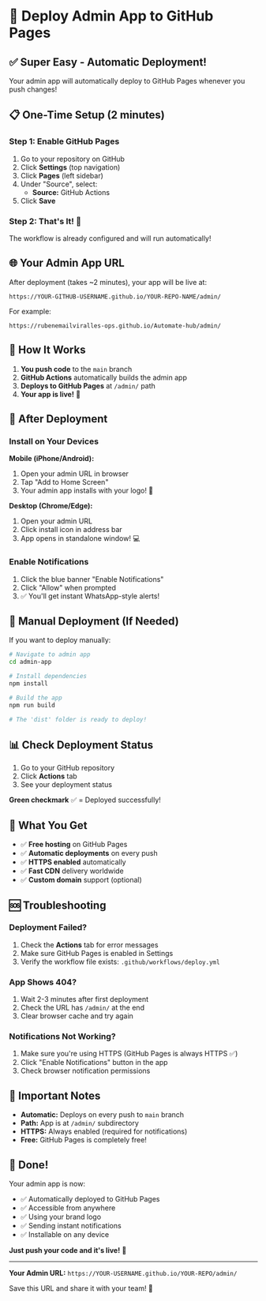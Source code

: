 # 🚀 Deploy Admin App to GitHub Pages

## ✅ Super Easy - Automatic Deployment!

Your admin app will automatically deploy to GitHub Pages whenever you push changes!

## 📋 One-Time Setup (2 minutes)

### Step 1: Enable GitHub Pages

1. Go to your repository on GitHub
2. Click **Settings** (top navigation)
3. Click **Pages** (left sidebar)
4. Under "Source", select:
   - **Source:** GitHub Actions
5. Click **Save**

### Step 2: That's It! 🎉

The workflow is already configured and will run automatically!

## 🌐 Your Admin App URL

After deployment (takes ~2 minutes), your app will be live at:

```
https://YOUR-GITHUB-USERNAME.github.io/YOUR-REPO-NAME/admin/
```

For example:
```
https://rubenemailviralles-ops.github.io/Automate-hub/admin/
```

## 🔄 How It Works

1. **You push code** to the `main` branch
2. **GitHub Actions** automatically builds the admin app
3. **Deploys to GitHub Pages** at `/admin/` path
4. **Your app is live!** 🎉

## 📱 After Deployment

### Install on Your Devices

**Mobile (iPhone/Android):**
1. Open your admin URL in browser
2. Tap "Add to Home Screen"
3. Your admin app installs with your logo! 📱

**Desktop (Chrome/Edge):**
1. Open your admin URL
2. Click install icon in address bar
3. App opens in standalone window! 💻

### Enable Notifications

1. Click the blue banner "Enable Notifications"
2. Click "Allow" when prompted
3. ✅ You'll get instant WhatsApp-style alerts!

## 🔧 Manual Deployment (If Needed)

If you want to deploy manually:

```bash
# Navigate to admin app
cd admin-app

# Install dependencies
npm install

# Build the app
npm run build

# The 'dist' folder is ready to deploy!
```

## 📊 Check Deployment Status

1. Go to your GitHub repository
2. Click **Actions** tab
3. See your deployment status

**Green checkmark** ✅ = Deployed successfully!

## 🎯 What You Get

- ✅ **Free hosting** on GitHub Pages
- ✅ **Automatic deployments** on every push
- ✅ **HTTPS enabled** automatically
- ✅ **Fast CDN** delivery worldwide
- ✅ **Custom domain** support (optional)

## 🆘 Troubleshooting

### Deployment Failed?

1. Check the **Actions** tab for error messages
2. Make sure GitHub Pages is enabled in Settings
3. Verify the workflow file exists: `.github/workflows/deploy.yml`

### App Shows 404?

1. Wait 2-3 minutes after first deployment
2. Check the URL has `/admin/` at the end
3. Clear browser cache and try again

### Notifications Not Working?

1. Make sure you're using HTTPS (GitHub Pages is always HTTPS ✅)
2. Click "Enable Notifications" button in the app
3. Check browser notification permissions

## 📝 Important Notes

- **Automatic:** Deploys on every push to `main` branch
- **Path:** App is at `/admin/` subdirectory
- **HTTPS:** Always enabled (required for notifications)
- **Free:** GitHub Pages is completely free!

## 🎉 Done!

Your admin app is now:
- ✅ Automatically deployed to GitHub Pages
- ✅ Accessible from anywhere
- ✅ Using your brand logo
- ✅ Sending instant notifications
- ✅ Installable on any device

**Just push your code and it's live!** 🚀

---

**Your Admin URL:** `https://YOUR-USERNAME.github.io/YOUR-REPO/admin/`

Save this URL and share it with your team! 📱
